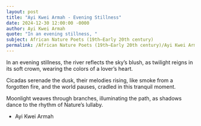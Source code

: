```yaml
---
layout: post
title: "Ayi Kwei Armah - Evening Stillness"
date: 2024-12-30 12:00:00 -0000
author: Ayi Kwei Armah
quote: "In an evening stillness, "
subject: African Nature Poets (19th–Early 20th century)
permalink: /African Nature Poets (19th–Early 20th century)/Ayi Kwei Armah/Ayi Kwei Armah - Evening Stillness
---
```


In an evening stillness, 
    the river reflects the sky’s blush, 
    as twilight reigns in its soft crown, 
    wearing the colors of a lover’s heart.  

Cicadas serenade the dusk,
    their melodies rising, 
    like smoke from a forgotten fire, 
    and the world pauses, 
    cradled in this tranquil moment.  

Moonlight weaves through branches, 
    illuminating the path, 
    as shadows dance to the rhythm 
    of Nature’s lullaby.

- Ayi Kwei Armah
